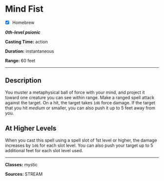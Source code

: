 # Mind Fist

- [x] Homebrew

***0th-level psionic***

**Casting Time:** action

**Duration:** instantaneous

**Range:** 60 feet

---

## Description
You muster a metaphysical ball of force with your mind, and project it toward one creature you can see within range. Make a ranged spell attack against the target. On a hit, the target takes `1d6` force damage. If the target that you hit *medium* or smaller, you can also push it up to 5 feet away from you.

## At Higher Levels
When you cast this spell using a spell slot of 1st level or higher, the damage increases by `1d6` for each slot level. You can also push your target up to 5 additional feet for each slot level used.

---

**Classes:** mystic

**Sources:** STREAM

<!-- QA pass needed -->
